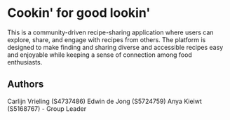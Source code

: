 # Cookin' for good lookin'

This is a community-driven recipe-sharing application where users can explore, share, and engage with recipes from others. The platform is designed to make finding and sharing diverse and accessible recipes easy and enjoyable while keeping a sense of connection among food enthusiasts.

## Authors
Carlijn Vrieling (S4737486)
Edwin de Jong (S5724759)
Anya Kieiwt (S5168767) - Group Leader

